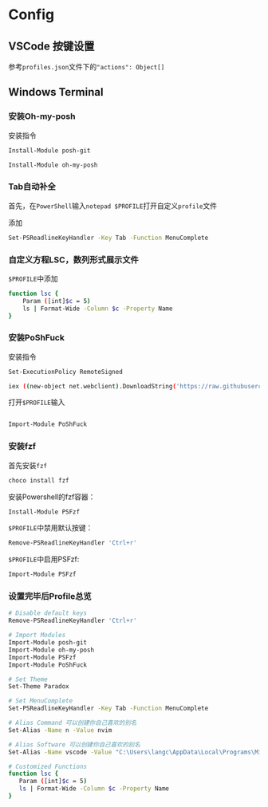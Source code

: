 # Config

## VSCode 按键设置

参考`profiles.json`文件下的`"actions": Object[]`


## Windows Terminal

### 安装Oh-my-posh

安装指令

```sh
Install-Module posh-git

Install-Module oh-my-posh
```

### Tab自动补全

首先，在`PowerShell`输入`notepad $PROFILE`打开自定义`profile`文件

添加

```sh
Set-PSReadlineKeyHandler -Key Tab -Function MenuComplete
```

### 自定义方程LSC，数列形式展示文件

`$PROFILE`中添加

```sh
function lsc {
    Param ([int]$c = 5)
    ls | Format-Wide -Column $c -Property Name
}
```

### 安装PoShFuck

安装指令

```sh
Set-ExecutionPolicy RemoteSigned

iex ((new-object net.webclient).DownloadString('https://raw.githubusercontent.com/mattparkes/PoShFuck/master/Install-TheFucker.ps1'))
```

打开`$PROFILE`输入

```sh

Import-Module PoShFuck

```

### 安装fzf

首先安装`fzf`

```sh
choco install fzf
```

安装Powershell的fzf容器：

```sh
Install-Module PSFzf
```

`$PROFILE`中禁用默认按键：

```sh
Remove-PSReadlineKeyHandler 'Ctrl+r'
```

`$PROFILE`中启用PSFzf:

```sh
Import-Module PSFzf
```

### 设置完毕后Profile总览

```sh
# Disable default keys
Remove-PSReadlineKeyHandler 'Ctrl+r'

# Import Modules
Import-Module posh-git
Import-Module oh-my-posh
Import-Module PSFzf
Import-Module PoShFuck

# Set Theme
Set-Theme Paradox

# Set MenuComplete
Set-PSReadlineKeyHandler -Key Tab -Function MenuComplete

# Alias Command 可以创建你自己喜欢的别名
Set-Alias -Name n -Value nvim

# Alias Software 可以创建你自己喜欢的别名
Set-Alias -Name vscode -Value "C:\Users\langc\AppData\Local\Programs\Microsoft VS Code\Code.exe"

# Customized Functions
function lsc {
   Param ([int]$c = 5)
   ls | Format-Wide -Column $c -Property Name
}
```